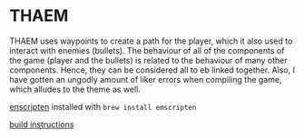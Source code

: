 # THAEM

THAEM uses waypoints to create a path for the player, which it also used to interact with enemies (bullets). The behaviour of all of the components of the game (player and the bullets) is related to the behaviour of many other components. Hence, they can be considered all to eb linked together. Also, I have gotten an ungodly amount of liker errors when compiling  the game, which alludes to the theme as well.

[enscripten](http://kripken.github.io/emscripten-site/index.html) installed with `brew install emscripten`

[build instructions](https://bernhardfritz.github.io/piksel/#/gettingstarted/buildproject?id=build-for-the-web-)